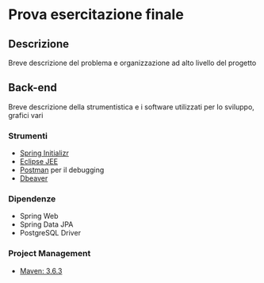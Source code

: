 # Prova esercitazione finale

## Descrizione
Breve descrizione del problema e organizzazione ad alto livello del progetto


## Back-end
Breve descrizione della strumentistica e i software utilizzati per lo sviluppo, grafici vari

### Strumenti
- [Spring Initializr](https://start.spring.io/)
- [Eclipse JEE](https://www.eclipse.org/downloads/packages/release/kepler/sr2/eclipse-ide-java-ee-developers)
- [Postman](https://www.postman.com/) per il debugging
- [Dbeaver](https://dbeaver.io/)

### Dipendenze
- Spring Web 
- Spring Data JPA
- PostgreSQL Driver

### Project Management
- [Maven: 3.6.3](https://maven.apache.org/)



